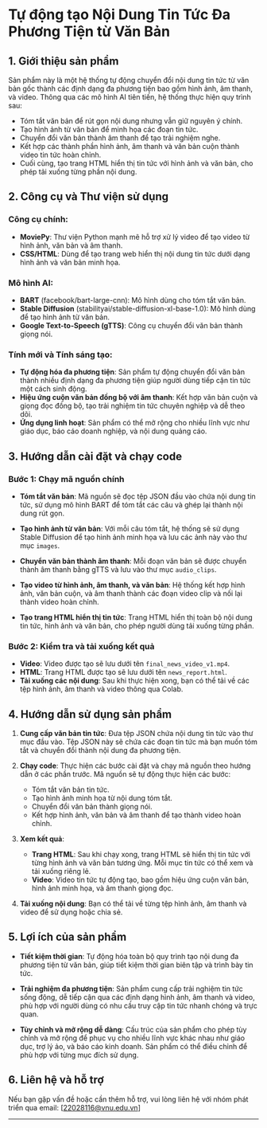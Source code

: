 # Tự động tạo Nội Dung Tin Tức Đa Phương Tiện từ Văn Bản

## 1. Giới thiệu sản phẩm
Sản phẩm này là một hệ thống tự động chuyển đổi nội dung tin tức từ văn bản gốc thành các định dạng đa phương tiện bao gồm hình ảnh, âm thanh, và video. Thông qua các mô hình AI tiên tiến, hệ thống thực hiện quy trình sau:
- Tóm tắt văn bản để rút gọn nội dung nhưng vẫn giữ nguyên ý chính.
- Tạo hình ảnh từ văn bản để minh họa các đoạn tin tức.
- Chuyển đổi văn bản thành âm thanh để tạo trải nghiệm nghe.
- Kết hợp các thành phần hình ảnh, âm thanh và văn bản cuộn thành video tin tức hoàn chỉnh.
- Cuối cùng, tạo trang HTML hiển thị tin tức với hình ảnh và văn bản, cho phép tải xuống từng phần nội dung.

## 2. Công cụ và Thư viện sử dụng

### Công cụ chính:
- **MoviePy**: Thư viện Python mạnh mẽ hỗ trợ xử lý video để tạo video từ hình ảnh, văn bản và âm thanh.
- **CSS/HTML**: Dùng để tạo trang web hiển thị nội dung tin tức dưới dạng hình ảnh và văn bản minh họa.

### Mô hình AI:
- **BART** (facebook/bart-large-cnn): Mô hình dùng cho tóm tắt văn bản.
- **Stable Diffusion** (stabilityai/stable-diffusion-xl-base-1.0): Mô hình dùng để tạo hình ảnh từ văn bản.
- **Google Text-to-Speech (gTTS)**: Công cụ chuyển đổi văn bản thành giọng nói.

### Tính mới và Tính sáng tạo:
- **Tự động hóa đa phương tiện**: Sản phẩm tự động chuyển đổi văn bản thành nhiều định dạng đa phương tiện giúp người dùng tiếp cận tin tức một cách sinh động.
- **Hiệu ứng cuộn văn bản đồng bộ với âm thanh**: Kết hợp văn bản cuộn và giọng đọc đồng bộ, tạo trải nghiệm tin tức chuyên nghiệp và dễ theo dõi.
- **Ứng dụng linh hoạt**: Sản phẩm có thể mở rộng cho nhiều lĩnh vực như giáo dục, báo cáo doanh nghiệp, và nội dung quảng cáo.

## 3. Hướng dẫn cài đặt và chạy code
### Bước 1: Chạy mã nguồn chính

- **Tóm tắt văn bản**: Mã nguồn sẽ đọc tệp JSON đầu vào chứa nội dung tin tức, sử dụng mô hình BART để tóm tắt các câu và ghép lại thành nội dung rút gọn.
  
- **Tạo hình ảnh từ văn bản**: Với mỗi câu tóm tắt, hệ thống sẽ sử dụng Stable Diffusion để tạo hình ảnh minh họa và lưu các ảnh này vào thư mục `images`.
  
- **Chuyển văn bản thành âm thanh**: Mỗi đoạn văn bản sẽ được chuyển thành âm thanh bằng gTTS và lưu vào thư mục `audio_clips`.
  
- **Tạo video từ hình ảnh, âm thanh, và văn bản**: Hệ thống kết hợp hình ảnh, văn bản cuộn, và âm thanh thành các đoạn video clip và nối lại thành video hoàn chỉnh.
  
- **Tạo trang HTML hiển thị tin tức**: Trang HTML hiển thị toàn bộ nội dung tin tức, hình ảnh và văn bản, cho phép người dùng tải xuống từng phần.

### Bước 2: Kiểm tra và tải xuống kết quả

- **Video**: Video được tạo sẽ lưu dưới tên `final_news_video_v1.mp4`.
- **HTML**: Trang HTML được tạo sẽ lưu dưới tên `news_report.html`.
- **Tải xuống các nội dung**: Sau khi thực hiện xong, bạn có thể tải về các tệp hình ảnh, âm thanh và video thông qua Colab.

## 4. Hướng dẫn sử dụng sản phẩm

1. **Cung cấp văn bản tin tức**: Đưa tệp JSON chứa nội dung tin tức vào thư mục đầu vào. Tệp JSON này sẽ chứa các đoạn tin tức mà bạn muốn tóm tắt và chuyển đổi thành nội dung đa phương tiện.

2. **Chạy code**: Thực hiện các bước cài đặt và chạy mã nguồn theo hướng dẫn ở các phần trước. Mã nguồn sẽ tự động thực hiện các bước:
   - Tóm tắt văn bản tin tức.
   - Tạo hình ảnh minh họa từ nội dung tóm tắt.
   - Chuyển đổi văn bản thành giọng nói.
   - Kết hợp hình ảnh, văn bản và âm thanh để tạo thành video hoàn chỉnh.

3. **Xem kết quả**:
   - **Trang HTML**: Sau khi chạy xong, trang HTML sẽ hiển thị tin tức với từng hình ảnh và văn bản tương ứng. Mỗi mục tin tức có thể xem và tải xuống riêng lẻ.
   - **Video**: Video tin tức tự động tạo, bao gồm hiệu ứng cuộn văn bản, hình ảnh minh họa, và âm thanh giọng đọc.

4. **Tải xuống nội dung**: Bạn có thể tải về từng tệp hình ảnh, âm thanh và video để sử dụng hoặc chia sẻ.

## 5. Lợi ích của sản phẩm

- **Tiết kiệm thời gian**: Tự động hóa toàn bộ quy trình tạo nội dung đa phương tiện từ văn bản, giúp tiết kiệm thời gian biên tập và trình bày tin tức.
  
- **Trải nghiệm đa phương tiện**: Sản phẩm cung cấp trải nghiệm tin tức sống động, dễ tiếp cận qua các định dạng hình ảnh, âm thanh và video, phù hợp với người dùng có nhu cầu truy cập tin tức nhanh chóng và trực quan.

- **Tùy chỉnh và mở rộng dễ dàng**: Cấu trúc của sản phẩm cho phép tùy chỉnh và mở rộng để phục vụ cho nhiều lĩnh vực khác nhau như giáo dục, trợ lý ảo, và báo cáo kinh doanh. Sản phẩm có thể điều chỉnh để phù hợp với từng mục đích sử dụng.

## 6. Liên hệ và hỗ trợ

Nếu bạn gặp vấn đề hoặc cần thêm hỗ trợ, vui lòng liên hệ với nhóm phát triển qua email: [22028116@vnu.edu.vn]

---
